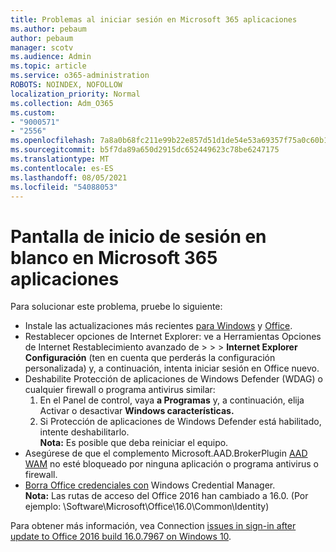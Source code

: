 ```yaml
---
title: Problemas al iniciar sesión en Microsoft 365 aplicaciones
ms.author: pebaum
author: pebaum
manager: scotv
ms.audience: Admin
ms.topic: article
ms.service: o365-administration
ROBOTS: NOINDEX, NOFOLLOW
localization_priority: Normal
ms.collection: Adm_O365
ms.custom:
- "9000571"
- "2556"
ms.openlocfilehash: 7a8a0b68fc211e99b22e857d51d1de54e53a69357f75a0c60b1e83078cd5b27f
ms.sourcegitcommit: b5f7da89a650d2915dc652449623c78be6247175
ms.translationtype: MT
ms.contentlocale: es-ES
ms.lasthandoff: 08/05/2021
ms.locfileid: "54088053"
---
```

# <a name="blank-sign-in-screen-in-microsoft-365-apps"></a>Pantalla de inicio de sesión en blanco en Microsoft 365 aplicaciones

Para solucionar este problema, pruebe lo siguiente:
- Instale las actualizaciones más recientes [para Windows](https://support.microsoft.com/help/4027667/windows-10-update) y [Office](https://support.office.com/article/update-office-and-your-computer-with-microsoft-update-2ab296f3-7f03-43a2-8e50-46de917611c5).
- Restablecer opciones de Internet Explorer: ve a Herramientas Opciones de Internet Restablecimiento avanzado de  >    >    >  **Internet Explorer Configuración** (ten en cuenta que perderás la configuración personalizada) y, a continuación, intenta iniciar sesión en Office nuevo.
- Deshabilite Protección de aplicaciones de Windows Defender (WDAG) o cualquier firewall o programa antivirus similar:
    1. En el Panel de control, vaya **a Programas** y, a continuación, elija Activar o desactivar **Windows características.**
    2. Si Protección de aplicaciones de Windows Defender está habilitado, intente deshabilitarlo.<br/>
    **Nota:** Es posible que deba reiniciar el equipo.
- Asegúrese de que el complemento Microsoft.AAD.BrokerPlugin [AAD WAM](https://docs.microsoft.com/office365/troubleshoot/administration/connection-issue-when-sign-in-office-2016#symptom-1) no esté bloqueado por ninguna aplicación o programa antivirus o firewall.
- [Borra Office credenciales con](https://docs.microsoft.com/office/troubleshoot/error-messages/another-account-already-signed-in#step-3-clear-cached-credentials-on-the-computer) Windows Credential Manager.<br/>
    **Nota:** Las rutas de acceso del Office 2016 han cambiado a 16.0. (Por ejemplo: \Software\Microsoft\Office\16.0\Common\Identity\)

Para obtener más información, vea Connection [issues in sign-in after update to Office 2016 build 16.0.7967 on Windows 10](https://docs.microsoft.com/office365/troubleshoot/administration/connection-issue-when-sign-in-office-2016).